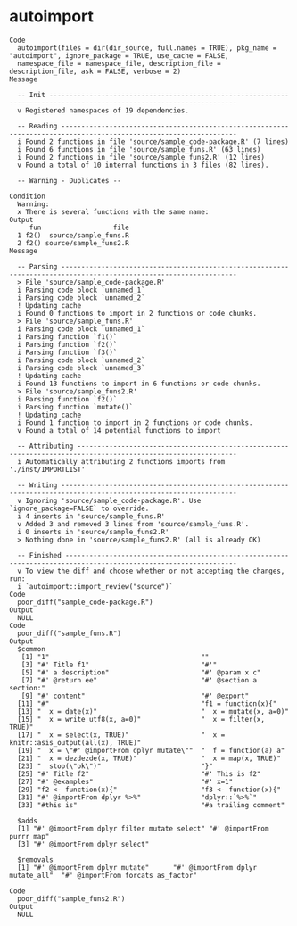 # autoimport

    Code
      autoimport(files = dir(dir_source, full.names = TRUE), pkg_name = "autoimport", ignore_package = TRUE, use_cache = FALSE,
      namespace_file = namespace_file, description_file = description_file, ask = FALSE, verbose = 2)
    Message
      
      -- Init ---------------------------------------------------------------------------------------------------------------------
      v Registered namespaces of 19 dependencies.
      
      -- Reading ------------------------------------------------------------------------------------------------------------------
      i Found 2 functions in file 'source/sample_code-package.R' (7 lines)
      i Found 6 functions in file 'source/sample_funs.R' (63 lines)
      i Found 2 functions in file 'source/sample_funs2.R' (12 lines)
      v Found a total of 10 internal functions in 3 files (82 lines).
      
      -- Warning - Duplicates --
      
    Condition
      Warning:
      x There is several functions with the same name:
    Output
         fun                  file
      1 f2()  source/sample_funs.R
      2 f2() source/sample_funs2.R
    Message
      
      -- Parsing ------------------------------------------------------------------------------------------------------------------
      > File 'source/sample_code-package.R'
      i Parsing code block `unnamed_1`
      i Parsing code block `unnamed_2`
      ! Updating cache
      i Found 0 functions to import in 2 functions or code chunks.
      > File 'source/sample_funs.R'
      i Parsing code block `unnamed_1`
      i Parsing function `f1()`
      i Parsing function `f2()`
      i Parsing function `f3()`
      i Parsing code block `unnamed_2`
      i Parsing code block `unnamed_3`
      ! Updating cache
      i Found 13 functions to import in 6 functions or code chunks.
      > File 'source/sample_funs2.R'
      i Parsing function `f2()`
      i Parsing function `mutate()`
      ! Updating cache
      i Found 1 function to import in 2 functions or code chunks.
      v Found a total of 14 potential functions to import
      
      -- Attributing --------------------------------------------------------------------------------------------------------------
      i Automatically attributing 2 functions imports from './inst/IMPORTLIST'
      
      -- Writing ------------------------------------------------------------------------------------------------------------------
      v Ignoring 'source/sample_code-package.R'. Use `ignore_package=FALSE` to override.
      i 4 inserts in 'source/sample_funs.R'
      v Added 3 and removed 3 lines from 'source/sample_funs.R'.
      i 0 inserts in 'source/sample_funs2.R'
      > Nothing done in 'source/sample_funs2.R' (all is already OK)
      
      -- Finished -----------------------------------------------------------------------------------------------------------------
      v To view the diff and choose whether or not accepting the changes, run:
      i `autoimport::import_review("source")`
    Code
      poor_diff("sample_code-package.R")
    Output
      NULL
    Code
      poor_diff("sample_funs.R")
    Output
      $common
       [1] "1"                                      ""                                      
       [3] "#' Title f1"                            "#'"                                    
       [5] "#' a description"                       "#' @param x c"                         
       [7] "#' @return ee"                          "#' @section a section:"                
       [9] "#' content"                             "#' @export"                            
      [11] "#"                                      "f1 = function(x){"                     
      [13] "  x = date(x)"                          "  x = mutate(x, a=0)"                  
      [15] "  x = write_utf8(x, a=0)"               "  x = filter(x, TRUE)"                 
      [17] "  x = select(x, TRUE)"                  "  x = knitr::asis_output(all(x), TRUE)"
      [19] "  x = \"#' @importFrom dplyr mutate\""  "  f = function(a) a"                   
      [21] "  x = dezdezde(x, TRUE)"                "  x = map(x, TRUE)"                    
      [23] "  stop(\"ok\")"                         "}"                                     
      [25] "#' Title f2"                            "#' This is f2"                         
      [27] "#' @examples"                           "#' x=1"                                
      [29] "f2 <- function(x){"                     "f3 <- function(x){"                    
      [31] "#' @importFrom dplyr %>%"               "dplyr::`%>%`"                          
      [33] "#this is"                               "#a trailing comment"                   
      
      $adds
      [1] "#' @importFrom dplyr filter mutate select" "#' @importFrom purrr map"                 
      [3] "#' @importFrom dplyr select"              
      
      $removals
      [1] "#' @importFrom dplyr mutate"      "#' @importFrom dplyr mutate_all"  "#' @importFrom forcats as_factor"
      
    Code
      poor_diff("sample_funs2.R")
    Output
      NULL


